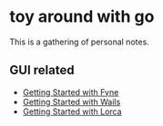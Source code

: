 # toy around with go

This is a gathering of personal notes.

## GUI related

+ [Getting Started with Fyne](./gui-fyne/Getting%20Started%20with%20Fyne.md)
+ [Getting Started with Wails](./gui-wails/Getting%20Started%20with%20Wails.md)
+ [Getting Started with Lorca](./gui-lorca/Getting%20Started%20with%20Lorca.md)